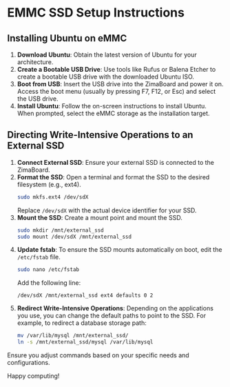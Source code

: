 # EMMC SSD Setup Instructions

## Installing Ubuntu on eMMC
1. **Download Ubuntu**: Obtain the latest version of Ubuntu for your architecture.
2. **Create a Bootable USB Drive**: Use tools like Rufus or Balena Etcher to create a bootable USB drive with the downloaded Ubuntu ISO.
3. **Boot from USB**: Insert the USB drive into the ZimaBoard and power it on. Access the boot menu (usually by pressing F7, F12, or Esc) and select the USB drive.
4. **Install Ubuntu**: Follow the on-screen instructions to install Ubuntu. When prompted, select the eMMC storage as the installation target.

## Directing Write-Intensive Operations to an External SSD
1. **Connect External SSD**: Ensure your external SSD is connected to the ZimaBoard.
2. **Format the SSD**: Open a terminal and format the SSD to the desired filesystem (e.g., ext4).
   ```bash
   sudo mkfs.ext4 /dev/sdX
   ```
   Replace `/dev/sdX` with the actual device identifier for your SSD.
3. **Mount the SSD**: Create a mount point and mount the SSD.
   ```bash
   sudo mkdir /mnt/external_ssd
   sudo mount /dev/sdX /mnt/external_ssd
   ```
4. **Update fstab**: To ensure the SSD mounts automatically on boot, edit the `/etc/fstab` file.
   ```bash
   sudo nano /etc/fstab
   ```
   Add the following line:
   ```
   /dev/sdX /mnt/external_ssd ext4 defaults 0 2
   ```
5. **Redirect Write-Intensive Operations**: Depending on the applications you use, you can change the default paths to point to the SSD.
   For example, to redirect a database storage path:
   ```bash
   mv /var/lib/mysql /mnt/external_ssd/
   ln -s /mnt/external_ssd/mysql /var/lib/mysql
   ```

Ensure you adjust commands based on your specific needs and configurations. 

Happy computing!